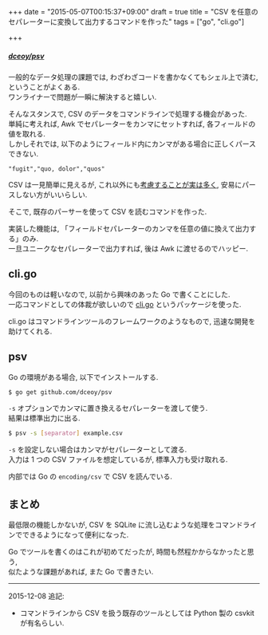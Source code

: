 +++
date = "2015-05-07T00:15:37+09:00"
draft = true
title = "CSV を任意のセパレーターに変換して出力するコマンドを作った"
tags = ["go", "cli.go"]

+++

##### [dceoy/psv](https://github.com/dceoy/psv)

一般的なデータ処理の課題では, わざわざコードを書かなくてもシェル上で済む, ということがよくある.  
ワンライナーで問題が一瞬に解決すると嬉しい.

そんなスタンスで, CSV のデータをコマンドラインで処理する機会があった.  
単純に考えれば, Awk でセパレーターをカンマにセットすれば, 各フィールドの値を取れる.  
しかしそれでは, 以下のようにフィールド内にカンマがある場合に正しくパースできない.

    "fugit","quo, dolor","quos"

CSV は一見簡単に見えるが, これ以外にも[考慮することが実は多く](http://postd.cc/so-you-want-to-write-your-own-csv-code/), 安易にパースしない方がいいらしい.

そこで, 既存のパーサーを使って CSV を読むコマンドを作った.

実装した機能は, 「フィールドセパレーターのカンマを任意の値に換えて出力する」のみ.  
一旦ユニークなセパレーターで出力すれば, 後は Awk に渡せるのでハッピー.

cli.go
------

今回のものは軽いなので, 以前から興味のあった Go で書くことにした.  
一応コマンドとしての体裁が欲しいので [cli.go](https://github.com/codegangsta/cli) というパッケージを使った.

cli.go はコマンドラインツールのフレームワークのようなもので, 迅速な開発を助けてくれる.

psv
---

Go の環境がある場合, 以下でインストールする.

```sh
$ go get github.com/dceoy/psv
```

`-s` オプションでカンマに置き換えるセパレーターを渡して使う.  
結果は標準出力に出る.

```sh
$ psv -s [separator] example.csv
```

`-s` を設定しない場合はカンマがセパレーターとして渡る.  
入力は 1 つの CSV ファイルを想定しているが, 標準入力も受け取れる.

内部では Go の `encoding/csv` で CSV を読んでいる.

まとめ
------

最低限の機能しかないが, CSV を SQLite に流し込むような処理をコマンドラインでできるようになって便利になった.

Go でツールを書くのはこれが初めてだったが, 時間も然程かからなかったと思う,  
似たような課題があれば, また Go で書きたい.

---

2015-12-08 追記:

- コマンドラインから CSV を扱う既存のツールとしては Python 製の csvkit が有名らしい.

<script>
  amzn_assoc_default_search_key = "golang";
</script>
